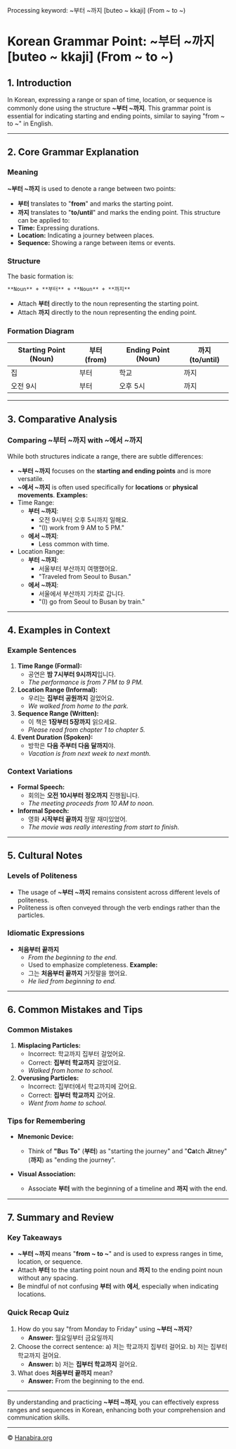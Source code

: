 Processing keyword: ~부터 ~까지 [buteo ~ kkaji] (From ~ to ~)
# Korean Grammar Point: ~부터 ~까지 [buteo ~ kkaji] (From ~ to ~)

## 1. Introduction
In Korean, expressing a range or span of time, location, or sequence is commonly done using the structure **~부터 ~까지**. This grammar point is essential for indicating starting and ending points, similar to saying "from ~ to ~" in English.

---
## 2. Core Grammar Explanation
### Meaning
**~부터 ~까지** is used to denote a range between two points:
- **부터** translates to "**from**" and marks the starting point.
- **까지** translates to "**to/until**" and marks the ending point.
This structure can be applied to:
- **Time:** Expressing durations.
- **Location:** Indicating a journey between places.
- **Sequence:** Showing a range between items or events.
### Structure
The basic formation is:
```markdown
**Noun** + **부터** + **Noun** + **까지**
```
- Attach **부터** directly to the noun representing the starting point.
- Attach **까지** directly to the noun representing the ending point.
### Formation Diagram
| Starting Point (Noun) | 부터 (from) | Ending Point (Noun) | 까지 (to/until) |
|-----------------------|-------------|---------------------|-----------------|
| 집                   | 부터        | 학교                | 까지            |
| 오전 9시             | 부터        | 오후 5시            | 까지            |
---
## 3. Comparative Analysis
### Comparing **~부터 ~까지** with **~에서 ~까지**
While both structures indicate a range, there are subtle differences:
- **~부터 ~까지** focuses on the **starting and ending points** and is more versatile.
- **~에서 ~까지** is often used specifically for **locations** or **physical movements**.
**Examples:**
- Time Range:
  - **부터 ~까지**: 
    - 오전 9시부터 오후 5시까지 일해요.
    - "(I) work from 9 AM to 5 PM."
  - **에서 ~까지**:
    - Less common with time.
- Location Range:
  - **부터 ~까지**:
    - 서울부터 부산까지 여행했어요.
    - "Traveled from Seoul to Busan."
  - **에서 ~까지**:
    - 서울에서 부산까지 기차로 갑니다.
    - "(I) go from Seoul to Busan by train."
---
## 4. Examples in Context
### Example Sentences
1. **Time Range (Formal):**
   - 공연은 **밤 7시부터 9시까지**입니다.
   - *The performance is from 7 PM to 9 PM.*
2. **Location Range (Informal):**
   - 우리는 **집부터 공원까지** 걸었어요.
   - *We walked from home to the park.*
3. **Sequence Range (Written):**
   - 이 책은 **1장부터 5장까지** 읽으세요.
   - *Please read from chapter 1 to chapter 5.*
4. **Event Duration (Spoken):**
   - 방학은 **다음 주부터 다음 달까지**야.
   - *Vacation is from next week to next month.*
### Context Variations
- **Formal Speech:**
  - 회의는 **오전 10시부터 정오까지** 진행됩니다.
  - *The meeting proceeds from 10 AM to noon.*
- **Informal Speech:**
  - 영화 **시작부터 끝까지** 정말 재미있었어.
  - *The movie was really interesting from start to finish.*
---
## 5. Cultural Notes
### Levels of Politeness
- The usage of **~부터 ~까지** remains consistent across different levels of politeness.
- Politeness is often conveyed through the verb endings rather than the particles.
### Idiomatic Expressions
- **처음부터 끝까지**
  - *From the beginning to the end.*
  - Used to emphasize completeness.
  **Example:**
  - 그는 **처음부터 끝까지** 거짓말을 했어요.
  - *He lied from beginning to end.*
---
## 6. Common Mistakes and Tips
### Common Mistakes
1. **Misplacing Particles:**
   - Incorrect: 학교까지 집부터 걸었어요.
   - Correct: **집부터 학교까지** 걸었어요.
   - *Walked from home to school.*
2. **Overusing Particles:**
   - Incorrect: 집부터에서 학교까지에 갔어요.
   - Correct: **집부터 학교까지** 갔어요.
   - *Went from home to school.*
### Tips for Remembering
- **Mnemonic Device:**
  - Think of **"Bu**s **To**" (**부터**) as "starting the journey" and "**Ca**tch **Ji**tney" (**까지**) as "ending the journey".
  
- **Visual Association:**
  - Associate **부터** with the beginning of a timeline and **까지** with the end.
---
## 7. Summary and Review
### Key Takeaways
- **~부터 ~까지** means "**from ~ to ~**" and is used to express ranges in time, location, or sequence.
- Attach **부터** to the starting point noun and **까지** to the ending point noun without any spacing.
- Be mindful of not confusing **부터** with **에서**, especially when indicating locations.
### Quick Recap Quiz
1. How do you say "from Monday to Friday" using **~부터 ~까지**?
   - **Answer:** 월요일부터 금요일까지
2. Choose the correct sentence:
   a) 저는 학교까지 집부터 걸어요.
   b) 저는 집부터 학교까지 걸어요.
   - **Answer:** b) 저는 **집부터 학교까지** 걸어요.
3. What does **처음부터 끝까지** mean?
   - **Answer:** From the beginning to the end.
---
By understanding and practicing **~부터 ~까지**, you can effectively express ranges and sequences in Korean, enhancing both your comprehension and communication skills.

---
© [Hanabira.org](https://hanabira.org)
